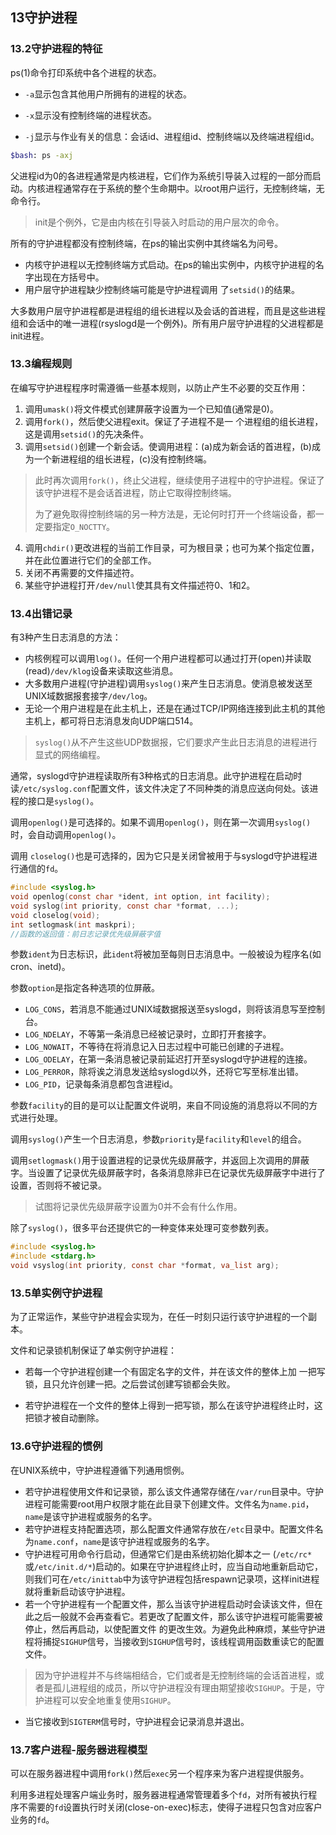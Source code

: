 ## 13守护进程

### 13.2守护进程的特征

ps(1)命令打印系统中各个进程的状态。

- `-a`显示包含其他用户所拥有的进程的状态。

- `-x`显示没有控制终端的进程状态。

- `-j`显示与作业有关的信息：会话id、进程组id、控制终端以及终端进程组id。

```bash
$bash: ps -axj
```

父进程id为0的各进程通常是内核进程，它们作为系统引导装入过程的一部分而启动。内核进程通常存在于系统的整个生命期中。以root用户运行，无控制终端，无命令行。

> init是个例外，它是由内核在引导装入时启动的用户层次的命令。

所有的守护进程都没有控制终端，在ps的输出实例中其终端名为问号。

- 内核守护进程以无控制终端方式启动。在ps的输出实例中，内核守护进程的名字出现在方括号中。
- 用户层守护进程缺少控制终端可能是守护进程调用 了`setsid()`的结果。

大多数用户层守护进程都是进程组的组长进程以及会话的首进程，而且是这些进程组和会话中的唯一进程(rsyslogd是一个例外)。所有用户层守护进程的父进程都是init进程。

### 13.3编程规则

在编写守护进程程序时需遵循一些基本规则，以防止产生不必要的交互作用：

1. 调用`umask()`将文件模式创建屏蔽字设置为一个已知值(通常是0)。
2. 调用`fork()`，然后使父进程exit。保证了子进程不是一 个进程组的组长进程，这是调用`setsid()`的先决条件。
3. 调用`setsid()`创建一个新会话。使调用进程：(a)成为新会话的首进程，(b)成为一个新进程组的组长进程，(c)没有控制终端。

> 此时再次调用`fork()`，终止父进程，继续使用子进程中的守护进程。保证了该守护进程不是会话首进程，防止它取得控制终端。
>
> 为了避免取得控制终端的另一种方法是，无论何时打开一个终端设备，都一定要指定`O_NOCTTY`。

4. 调用`chdir()`更改进程的当前工作目录，可为根目录；也可为某个指定位置，并在此位置进行它们的全部工作。
5. 关闭不再需要的文件描述符。
6. 某些守护进程打开`/dev/null`使其具有文件描述符0、1和2。

### 13.4出错记录

有3种产生日志消息的方法：

- 内核例程可以调用`log()`。任何一个用户进程都可以通过打开(open)并读取(read)`/dev/klog`设备来读取这些消息。
- 大多数用户进程(守护进程)调用`syslog()`来产生日志消息。使消息被发送至UNIX域数据报套接字`/dev/log`。
- 无论一个用户进程是在此主机上，还是在通过TCP/IP网络连接到此主机的其他主机上，都可将日志消息发向UDP端口514。

> `syslog()`从不产生这些UDP数据报，它们要求产生此日志消息的进程进行显式的网络编程。

通常，syslogd守护进程读取所有3种格式的日志消息。此守护进程在启动时读`/etc/syslog.conf`配置文件，该文件决定了不同种类的消息应送向何处。该进程的接口是`syslog()`。

调用`openlog()`是可选择的。如果不调用`openlog()`，则在第一次调用`syslog()`时，会自动调用`openlog()`。

调用 `closelog()`也是可选择的，因为它只是关闭曾被用于与syslogd守护进程进行通信的`fd`。

```c
#include <syslog.h>
void openlog(const char *ident, int option, int facility); 
void syslog(int priority, const char *format, ...);
void closelog(void);
int setlogmask(int maskpri);
//函数的返回值：前日志记录优先级屏蔽字值
```

参数`ident`为日志标识，此`ident`将被加至每则日志消息中。一般被设为程序名(如cron、inetd)。

参数`option`是指定各种选项的位屏蔽。

- `LOG_CONS`，若消息不能通过UNIX域数据报送至syslogd，则将该消息写至控制台。
- `LOG_NDELAY`，不等第一条消息已经被记录时，立即打开套接字。
- `LOG_NOWAIT`，不等待在将消息记入日志过程中可能已创建的子进程。
- `LOG_ODELAY`，在第一条消息被记录前延迟打开至syslogd守护进程的连接。
- `LOG_PERROR`，除将诶之消息发送给syslogd以外，还将它写至标准出错。
- `LOG_PID`，记录每条消息都包含进程id。

参数`facility`的目的是可以让配置文件说明，来自不同设施的消息将以不同的方式进行处理。

调用`syslog()`产生一个日志消息，参数`priority`是`facility`和`level`的组合。

调用`setlogmask()`用于设置进程的记录优先级屏蔽字，并返回上次调用的屏蔽字。当设置了记录优先级屏蔽字时，各条消息除非已在记录优先级屏蔽字中进行了设置，否则将不被记录。

> 试图将记录优先级屏蔽字设置为0并不会有什么作用。

除了`syslog()`，很多平台还提供它的一种变体来处理可变参数列表。

```c
#include <syslog.h>
#include <stdarg.h>
void vsyslog(int priority, const char *format, va_list arg); 
```

### 13.5单实例守护进程

为了正常运作，某些守护进程会实现为，在任一时刻只运行该守护进程的一个副本。

文件和记录锁机制保证了单实例守护进程：

- 若每一个守护进程创建一个有固定名字的文件，并在该文件的整体上加 一把写锁，且只允许创建一把。之后尝试创建写锁都会失败。

- 若守护进程在一个文件的整体上得到一把写锁，那么在该守护进程终止时，这把锁才被自动删除。

### 13.6守护进程的惯例

在UNIX系统中，守护进程遵循下列通用惯例。

- 若守护进程使用文件和记录锁，那么该文件通常存储在`/var/run`目录中。守护进程可能需要root用户权限才能在此目录下创建文件。文件名为`name.pid`，`name`是该守护进程或服务的名字。
- 若守护进程支持配置选项，那么配置文件通常存放在`/etc`目录中。配置文件名为`name.conf`，`name`是该守护进程或服务的名字。
- 守护进程可用命令行启动，但通常它们是由系统初始化脚本之一 (`/etc/rc*`或`/etc/init.d/*`)启动的。如果在守护进程终止时，应当自动地重新启动它，则我们可在`/etc/inittab`中为该守护进程包括respawn记录项，这样init进程就将重新启动该守护进程。
- 若一个守护进程有一个配置文件，那么当该守护进程启动时会读该文件，但在此之后一般就不会再查看它。若更改了配置文件，那么该守护进程可能需要被停止，然后再启动，以使配置文件 的更改生效。为避免此种麻烦，某些守护进程将捕捉`SIGHUP`信号，当接收到`SIGHUP`信号时，该线程调用函数重读它的配置文件。

> 因为守护进程并不与终端相结合，它们或者是无控制终端的会话首进程，或者是孤儿进程组的成员，所以守护进程没有理由期望接收`SIGHUP`。于是，守护进程可以安全地重复使用`SIGHUP`。

- 当它接收到`SIGTERM`信号时，守护进程会记录消息并退出。

### 13.7客户进程-服务器进程模型

可以在服务器进程中调用`fork()`然后`exec`另一个程序来为客户进程提供服务。

利用多进程处理客户端业务时，服务器进程通常管理着多个`fd`，对所有被执行程序不需要的`fd`设置执行时关闭(close-on-exec)标志，使得子进程只包含对应客户业务的`fd`。

